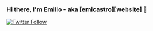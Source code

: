 ### Hi there, I'm Emilio - aka [emicastro][website] 👋

[![Twitter Follow](https://img.shields.io/twitter/follow/emicastroo?color=1DA1F2&logo=twitter&style=for-the-badge)](https://twitter.com/intent/follow?original_referer=https%3A%2F%2Fgithub.com%2FcodeSTACKr&screen_name=emicastro)
